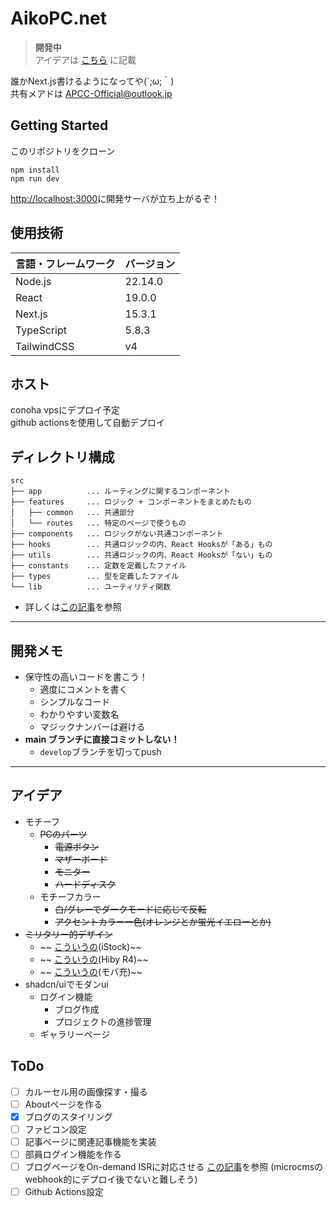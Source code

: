 # AikoPC.net

> **開発中**  
> アイデアは [こちら](#アイデア) に記載

誰かNext.js書けるようになってや(´;ω;｀)  
共有メアドは APCC-Official@outlook.jp


## Getting Started
このリポジトリをクローン
```shell
npm install
npm run dev
```
<http://localhost:3000>に開発サーバが立ち上がるぞ！

## 使用技術
| 言語・フレームワーク        | バージョン   |
|-------------------|---------|
| Node.js           | 22.14.0 |
| React             | 19.0.0  |
| Next.js           | 15.3.1  |
| TypeScript        | 5.8.3   |
| TailwindCSS       | v4      |

## ホスト
conoha vpsにデプロイ予定  
github actionsを使用して自動デプロイ

## ディレクトリ構成
```
src
├── app          ... ルーティングに関するコンポーネント
├── features     ... ロジック + コンポーネントをまとめたもの
│   ├── common   ... 共通部分
│   └── routes   ... 特定のページで使うもの
├── components   ... ロジックがない共通コンポーネント
├── hooks        ... 共通ロジックの内、React Hooksが「ある」もの
├── utils        ... 共通ロジックの内、React Hooksが「ない」もの
├── constants    ... 定数を定義したファイル
├── types        ... 型を定義したファイル
└── lib          ... ユーティリティ関数
```
 - 詳しくは[この記事](https://qiita.com/miumi/items/359b8a77bbb6f9666950)を参照

---

## 開発メモ
* 保守性の高いコードを書こう！
  * 適度にコメントを書く
  * シンプルなコード
  * わかりやすい変数名
  * マジックナンバーは避ける
* **main ブランチに直接コミットしない！**
  * `develop`ブランチを切ってpush
---

## アイデア
* モチーフ
  * ~~PCのパーツ~~
    * ~~電源ボタン~~
    * ~~マザーボード~~
    * ~~モニター~~
    * ~~ハードディスク~~
  * モチーフカラー
    * ~~白/グレーでダークモードに応じて反転~~
    * ~~アクセントカラー一色(オレンジとか蛍光イエローとか)~~
* ~~ミリタリー的デザイン~~
  * ~~ [こういうの](https://www.istockphoto.com/jp/%E3%82%A4%E3%83%A9%E3%82%B9%E3%83%88/%E3%82%B5%E3%82%A4%E3%83%90%E3%83%BC%E3%83%91%E3%83%B3%E3%82%AF)(iStock)~~
  * ~~ [こういうの](images/img.png)(Hiby R4)~~
  * ~~ [こういうの](images/img_1.png)(モバ充)~~
* shadcn/uiでモダンui
  * ログイン機能
    * ブログ作成
    * プロジェクトの進捗管理
  * ギャラリーページ

## ToDo
+ [ ] カルーセル用の画像探す・撮る
+ [ ] Aboutページを作る
+ [x] ブログのスタイリング
+ [ ] ファビコン設定
+ [ ] 記事ページに関連記事機能を実装
+ [ ] 部員ログイン機能を作る
+ [ ] ブログページをOn-demand ISRに対応させる [この記事](https://blog.microcms.io/on-demand-isr/)を参照 (microcmsのwebhook的にデプロイ後でないと難しそう)
+ [ ] Github Actions設定

